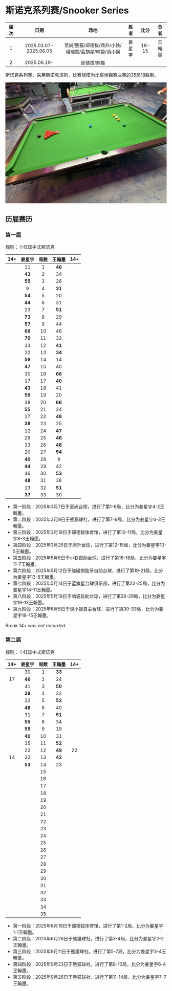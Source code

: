 # 斯诺克系列赛/Snooker Series

| 届次 |   日期                 |                     场地                         | 胜者   | 比分  | 负者  |
| :--: | :-------------------: | :----------------------------------------------: | :---: | :---: | :---: |
| 1    | 2025.03.07-2025.06.05 | 至尚/熊猫/邱德拔/鼎升/小铁/碰碰捌/蓝旗星/响袋/谈小娱 | 姜星宇 | 18-15 | 王翰墨 |
| 2    | 2025.06.19-           | 邱德拔/熊猫                                       |       |       |       |

斯诺克系列赛，采用斯诺克规则，比赛规模为比肩世锦赛决赛的35局18胜制。

![](./img/snooker_series.jpg)

## 历届赛历

### 第一届

规则：十红球中式斯诺克

| 14+  | 姜星宇  |  局数  | 王翰墨  | 14+   |
| :--: | :----: | :----: | :----: | :---: |
|      |   11   |   1    | **46** |       |
|      | **43** |   2    |   34   |       |
|      | **55** |   3    |   26   |       |
|      |   9    |   4    | **31** |       |
|      | **54** |   5    |   20   |       |
|      | **44** |   6    |   31   |       |
|      |   23   |   7    | **51** |       |
|      | **73** |   8    |   29   |       |
|      | **57** |   9    |   44   |       |
|      | **66** |   10   |   46   |       |
|      | **70** |   11   |   32   |       |
|      |   33   |   12   | **41** |       |
|      |   32   |   13   | **34** |       |
|      | **56** |   14   |   14   |       |
|      | **47** |   15   |   40   |       |
|      |   30   |   16   | **66** |       |
|      |   17   |   17   | **40** |       |
|      | **43** |   18   |   41   |       |
|      | **59** |   19   |   20   |       |
|      |   38   |   20   | **66** |       |
|      | **55** |   21   |   24   |       |
|      |   17   |   22   | **48** |       |
|      | **38** |   23   |   25   |       |
|      |   12   |   24   | **47** |       |
|      |   29   |   25   | **46** |       |
|      |   33   |   26   | **48** |       |
|      |   20   |   27   | **54** |       |
|      | **40** |   28   |   9    |       |
|      | **44** |   29   |   42   |       |
|      |   46   |   30   | **53** |       |
|      | **48** |   31   |   38   |       |
|      |   13   |   32   | **51** |       |
|      | **37** |   33   |   30   |       |

- 第一阶段：2025年3月7日于至尚台球，进行了第1-6局，比分为姜星宇4-2王翰墨。
- 第二阶段：2025年3月9日于熊猫球社，进行了第7-9局，比分为姜星宇6-3王翰墨。
- 第三阶段：2025年3月19日于邱德拔体育馆，进行了第10-11局，比分为姜星宇8-3王翰墨。
- 第四阶段：2025年3月25日于鼎升台球，进行了第12-15局，比分为姜星宇10-5王翰墨。
- 第五阶段：2025年5月8日于小铁自助台球，进行了第16-18局，比分为姜星宇11-7王翰墨。
- 第六阶段：2025年5月12日于碰碰捌独牙自助台球，进行了第19-21局，比分为姜星宇13-8王翰墨。
- 第七阶段：2025年5月14日于蓝旗星台球俱乐部，进行了第22-25局，比分为姜星宇14-11王翰墨。
- 第八阶段：2025年5月19日于响袋自助台球，进行了第26-29局，比分为姜星宇16-13王翰墨。
- 第九阶段：2025年6月5日于谈小娱自主台球，进行了第30-33局，比分为姜星宇18-15王翰墨。

*Break 14+ was not recorded.*

### 第二届

规则：十红球中式斯诺克

| 14+  | 姜星宇  |  局数  | 王翰墨  | 14+   |
| :--: | :----: | :----: | :----: | :---: |
|      |   30   |   1    | **33** |       |
|  17  | **46** |   2    |   24   |       |
|      |   41   |   3    | **50** |       |
|      | **28** |   4    |   22   |       |
|      |   22   |   5    | **52** |       |
|      | **48** |   6    |   40   |       |
|      |   31   |   7    | **51** |       |
|      | **55** |   8    |   34   |       |
|      | **59** |   9    |   19   |       |
|      | **40** |   10   |   31   |       |
|      |   35   |   11   | **52** |       |
|      |   22   |   12   | **49** |   22  |
|  14  |   32   |   13   | **42** |       |
|      | **53** |   14   |   23   |       |
|      |        |   15   |        |       |
|      |        |   16   |        |       |
|      |        |   17   |        |       |
|      |        |   18   |        |       |
|      |        |   19   |        |       |
|      |        |   20   |        |       |
|      |        |   21   |        |       |
|      |        |   22   |        |       |
|      |        |   23   |        |       |
|      |        |   24   |        |       |
|      |        |   25   |        |       |
|      |        |   26   |        |       |
|      |        |   27   |        |       |
|      |        |   28   |        |       |
|      |        |   29   |        |       |
|      |        |   30   |        |       |
|      |        |   31   |        |       |
|      |        |   32   |        |       |
|      |        |   33   |        |       |
|      |        |   34   |        |       |
|      |        |   35   |        |       |

- 第一阶段：2025年6月19日于邱德拔体育馆，进行了第1-2局，比分为姜星宇1-1王翰墨。
- 第二阶段：2025年6月26日于熊猫球社，进行了第3-4局，比分为姜星宇2-2王翰墨。
- 第三阶段：2025年9月11日于熊猫球社，进行了第5-7局，比分为姜星宇3-4王翰墨。
- 第四阶段：2025年9月23日于熊猫球社，进行了第8-10局，比分为姜星宇6-4王翰墨。
- 第五阶段：2025年9月26日于熊猫球社，进行了第11-14局，比分为姜星宇7-7王翰墨。